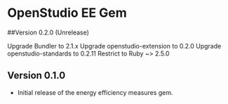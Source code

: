 # OpenStudio EE Gem

##Version 0.2.0 (Unrelease)

Upgrade Bundler to 2.1.x Upgrade openstudio-extension to 0.2.0 Upgrade openstudio-standards to 0.2.11 Restrict to Ruby ~> 2.5.0
## Version 0.1.0

* Initial release of the energy efficiency measures gem.
